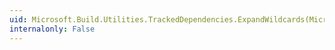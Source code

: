```yaml
---
uid: Microsoft.Build.Utilities.TrackedDependencies.ExpandWildcards(Microsoft.Build.Framework.ITaskItem[])
internalonly: False
---
```

